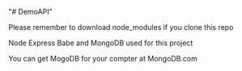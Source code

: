 "# DemoAPI" 

Please remember to download node_modules if you clone this repo

Node Express Babe and MongoDB used for this project

You can get MogoDB for your compter at MongoDB.com

